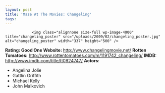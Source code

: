 ```yaml
---
layout: post
title: 'Maze At The Movies: Changeling'
tags:
---
```



                <img class="alignnone size-full wp-image-4000" title="changeling_poster" src="/uploads/2009/02/changeling_poster.jpg" alt="changeling_poster" width="337" height="500" />
<p><strong>Rating: Good One
Website: </strong><a href="http://www.changelingmovie.net/"><a href="http://www.changelingmovie.net/">http://www.changelingmovie.net/</a></a>
<strong>Rotten Tomatoes:</strong> <a href="http://www.rottentomatoes.com/m/1191742_changeling/"><a href="http://www.rottentomatoes.com/m/1191742_changeling/">http://www.rottentomatoes.com/m/1191742_changeling/</a></a>
<strong>IMDB: </strong><a href="http://www.imdb.com/title/tt0824747/"><a href="http://www.imdb.com/title/tt0824747/">http://www.imdb.com/title/tt0824747/</a></a>
<strong>Actors:</strong></p>
<ul>
    <li>Angelina Jolie</li>
    <li>Gattlin Griffith</li>
    <li>Michael Kelly</li>
    <li>John Malkovich</li>
</ul>
